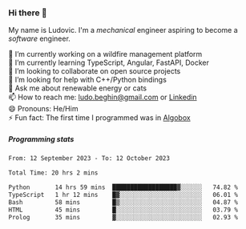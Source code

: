 ### Hi there 👋

My name is Ludovic. I'm a *mechanical* engineer aspiring to become a *software* engineer.

 🔭 I’m currently working on a wildfire management platform<br/>
 🌱 I’m currently learning TypeScript, Angular, FastAPI, Docker<br/>
 👯 I’m looking to collaborate on open source projects<br/>
 🤔 I’m looking for help with C++/Python bindings<br/>
 💬 Ask me about renewable energy or cats<br/>
 📫 How to reach me: ludo.beghin@gmail.com or [Linkedin](https://www.linkedin.com/in/ludovic-beghin/)<br/>
 😄 Pronouns: He/Him<br/>
 ⚡ Fun fact: The first time I programmed was in [Algobox](https://fr.wikipedia.org/wiki/Algobox)<br/>

##### Programming stats
<!--START_SECTION:waka-->

```txt
From: 12 September 2023 - To: 12 October 2023

Total Time: 20 hrs 2 mins

Python       14 hrs 59 mins  ██████████████████▓░░░░░░   74.82 %
TypeScript   1 hr 12 mins    █▓░░░░░░░░░░░░░░░░░░░░░░░   06.01 %
Bash         58 mins         █▒░░░░░░░░░░░░░░░░░░░░░░░   04.87 %
HTML         45 mins         █░░░░░░░░░░░░░░░░░░░░░░░░   03.79 %
Prolog       35 mins         ▓░░░░░░░░░░░░░░░░░░░░░░░░   02.93 %
```

<!--END_SECTION:waka-->
